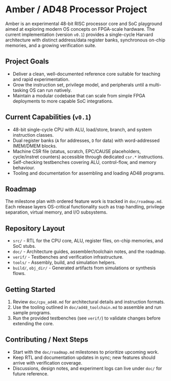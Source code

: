 # Amber / AD48 Processor Project

Amber is an experimental 48-bit RISC processor core and SoC playground aimed at exploring modern OS concepts on FPGA-scale hardware. The current implementation (version `v0.1`) provides a single-cycle Harvard architecture with distinct address/data register banks, synchronous on-chip memories, and a growing verification suite.

## Project Goals
- Deliver a clean, well-documented reference core suitable for teaching and rapid experimentation.
- Grow the instruction set, privilege model, and peripherals until a multi-tasking OS can run natively.
- Maintain a modular codebase that can scale from simple FPGA deployments to more capable SoC integrations.

## Current Capabilities (`v0.1`)
- 48-bit single-cycle CPU with ALU, load/store, branch, and system instruction classes.
- Dual register banks (`A` for addresses, `D` for data) with word-addressed IMEM/DMEM blocks.
- Machine CSR file (status, scratch, EPC/CAUSE placeholders, cycle/instret counters) accessible through dedicated `csr.*` instructions.
- Self-checking testbenches covering ALU, control-flow, and memory behaviour.
- Tooling and documentation for assembling and loading AD48 programs.

## Roadmap
The milestone plan with ordered feature work is tracked in `doc/roadmap.md`. Each release layers OS-critical functionality such as trap handling, privilege separation, virtual memory, and I/O subsystems.

## Repository Layout
- `src/` - RTL for the CPU core, ALU, register files, on-chip memories, and SoC stubs.
- `doc/` - Architecture guides, assembler/toolchain notes, and the roadmap.
- `verif/` - Testbenches and verification infrastructure.
- `tools/` - Assembly, build, and simulation helpers.
- `build/`, `obj_dir/` - Generated artifacts from simulations or synthesis flows.

## Getting Started
1. Review `doc/cpu_ad48.md` for architectural details and instruction formats.
2. Use the tooling outlined in `doc/ad48_toolchain.md` to assemble and run sample programs.
3. Run the provided testbenches (see `verif/`) to validate changes before extending the core.

## Contributing / Next Steps
- Start with the `doc/roadmap.md` milestones to prioritize upcoming work.
- Keep RTL and documentation updates in sync; new features should arrive with verification coverage.
- Discussions, design notes, and experiment logs can live under `doc/` for future reference.
